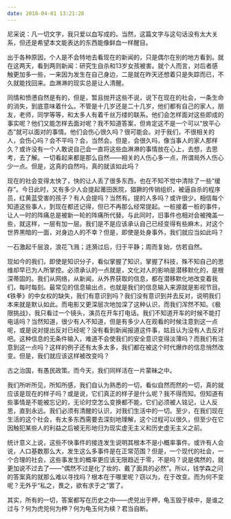 ```yaml
---
date: 2018-04-01 13:21:28
---
```


尼采说：凡一切文字，我只爱以血写成的。当然，这篇文字与这句话没有太大关系，但还是希望本文能表达的东西能像鲜血一样醒目。


出于各种原因，个人是不会特地去看现在的新闻的，只是偶尔在别的地方看到。就在这两天，看到两则新闻：研究生自杀和13岁女孩被害。就个人而言，对后者感触更加多一些，一来因为发生在自己身边，二是就在昨天还想着只是失踪而已，不久就能找回来。血淋淋的现实总是让人清醒。

同情和愤懑自然是有的，但是，暂且抛开这些不说，说下在现在的社会，一条生命的消失，到底意味着什么。不管是十几岁还是二十几岁，他们都有自己的家人，朋友，老师，同学等等，和太多人有着千丝万缕的联系。他们会怎样面对这些即成的事实呢？他们又能怎样去面对呢？我不知道答案，但肯定这不是一个可以“放平心态”就可以面对的事情。他们会伤心很久吗？很可能会。对于我们，不很相关的人，会伤心吗？会不平吗？会，当然会。但是，会很久吗，像当事人的家人那样久？或许没有一个人敢说自己会一直将这些血淋淋的事情放在心上，去想，去思考，去了解。一切看起来都是那么自然——相关的人伤心多一点，所谓局外人伤心少一点。但是，这真的自然吗，真的就该如此吗？

现在的社会变得太快了，快的让人丢了很多东西，也在不知不觉中清除了一些“缓存”。今日此时，又有多少人会提起莆田医院，猖獗的传销组织，被逼自杀的程序员，红黄蓝受害的孩子？有人会提吗？当然有。提的人多吗？或许很少。相信每个知道这些事人，到现在都还记得，但已不再那么经常提起。一桩接着一桩的事件，让人一时的阵痛总是被新一轮的阵痛所代替。与此同时，旧事件也相对会被掩盖一些，就这样，一层有加一层。我们是不是应该承认自己已经变得有些麻木，对这个世界黑暗的一面，对身边人的不幸？但是，即使是处身事外，我们就应当如此吗？


一石激起千层浪，浪花飞溅；涟漪过后，归于平静；周而复始，仿若自然。


现如今的我们，即使是知识分子，看似掌握了知识，掌握了科技，殊不知自己的思维却早已为人所掌控。必须承认的一点就是，文化对人的影响是潜移默化的，是根深蒂固的。我们从网络，从新闻，从外界获取的信息，都在潜移默化地改变着我们，每时每刻。最常见的信息输出点，也就是我们的信息输入来源就是影视节目。《铁拳》的中女权的缺失，我们有意识到吗？我们没有意识到并去反对，说明我们本来就是默认如此。而电影又更深层次地加深了这种认识，而我们浑然不知。《极限挑战》，我只看过一个镜头，演员在开车打电话。我们不知道开车的时候不能打电话吗？当然知道，很少有人不知道，但是有多少人在观看的时候注意到这一点呢，或是说对提出反对已经呢？没有看到新闻报道这件事，姑且认为没有人去反对吧。这种信息的无条件输入，难道不会使我们的安全意识变得淡薄吗？而我们有注意到这一点吗？这样的例子还有太多太多，我们都在被这个时代爆炸的信息悄然改变。但是，我们就应该这样被改变吗？

古之治国，有愚民政策。而今天，我们同样活在一片蒙昧之中。


我们所听所见，所知所感，我们自认为熟悉的一切，看似自然而然的一切，真的就应该是现在的样子吗？或是说，它们真正的样子是什么呢？我不得而知。但知道有些事情是不能被忘记的，无论时空怎么变换都不能，它们必须被人铭记，让人反思，直到永远。我们必须有清醒的认识，对我们生活中的一切。至少，在我们现在生活的这个社会，有太多东西需要去深刻地理解，这个过程可以很久，但至少在它因触犯某些人的利益之后被无形地归为现实虚无主义和历史虚无主义之前。

统计意义上说，这些不快事件的接连发生说明其根本不是小概率事件。或许有人会说，人口基数那么大，发生这么多事件是在正常范围？但是，一个现代的社会，一个合理的社会，这些事发生的概率更应该无限趋近于零，不是吗？说是偶然的，就更加说不过去了——“偶然不过是化了妆的、戴了面具的必然”。所以，钱学森之问的答案真的就那么难以寻找吗？根本在于哪里呢？窃以为，在于改变。而为何不变呢？无外乎“私之，畏之，欲有求于之”罢了。

其实，所有的一切，答案都写在历史之中——虎兕出于柙，龟玉毁于椟中，是谁之过与？何为虎兕何为柙？何为龟玉何为椟？君当自断。

